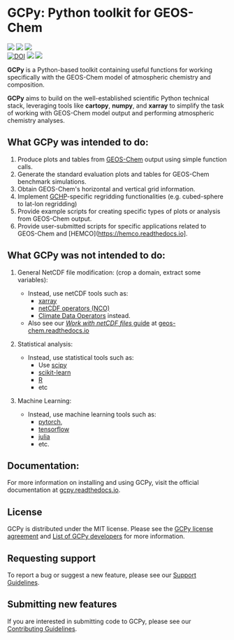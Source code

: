 # GCPy: Python toolkit for GEOS-Chem

<p>
  <a href="https://github.com/geoschem/gcpy/releases"><img src="https://img.shields.io/github/v/release/geoschem/gcpy?include_prereleases&label=Latest%20Pre-Release"></a>
  <a href="https://github.com/geoschem/gcpy/releases"><img src="https://img.shields.io/github/v/release/geoschem/gcpy?label=Latest%20Stable%20Release"></a>
  <a href="https://github.com/geoschem/gcpy/releases/"><img src="https://img.shields.io/github/release-date/geoschem/gcpy"></a>
  <br />
  <a href="https://doi.org/10.5281/zenodo.3689589"><img src="https://zenodo.org/badge/DOI/10.5281/zenodo.3689589.svg" alt="DOI"></a>
  <a href="https://github.com/geoschem/gcpy/blob/main/LICENSE.txt"><img src="https://img.shields.io/badge/License-MIT-blue.svg"></a>
  <a href="https://gcpy.readthedocs.io/en/latest/"><img src="https://img.shields.io/readthedocs/gcpy?label=ReadTheDocs"></a>
</p>


**GCPy** is a Python-based toolkit containing useful functions for working specifically with the GEOS-Chem model of atmospheric chemistry and composition.

**GCPy** aims to build on the well-established scientific Python technical stack, leveraging tools like **cartopy**, **numpy**, and **xarray** to simplify the task of working with GEOS-Chem model output and performing atmospheric chemistry analyses.


## What GCPy was intended to do:

1. Produce plots and tables from [GEOS-Chem](https://geos-chem.readthedocs.io) output using simple function calls.
2. Generate the standard evaluation plots and tables for GEOS-Chem benchmark simulations.
3. Obtain GEOS-Chem's horizontal and vertical grid information.
4. Implement [GCHP](https://gchp.readthedocs.io)-specific regridding functionalities (e.g. cubed-sphere to lat-lon regridding)
5. Provide example scripts for creating specific types of plots or  analysis from GEOS-Chem output.
6. Provide user-submitted scripts for specific applications related to GEOS-Chem and [HEMCO](https://hemco.readthedocs.io].

## What GCPy was not intended to do:

1. General NetCDF file modification: (crop a domain, extract some variables):
    * Instead, use netCDF tools such as:
	  * [xarray](http://xarray.pydata.org)
	  * [netCDF operators (NCO)](https://nco.sourceforge.net)
	  * [Climate Data Operators](https://mpimet.mpg.de/cdo) instead.
    * Also see our [*Work with netCDF files* guide](https://geos-chem.readthedocs.io/en/latest/geos-chem-shared-docs/supplemental-guides/netcdf-guide.html) at [geos-chem.readthedocs.io](https://geos-chem.readthedocs.io)

2. Statistical analysis:
    * Instead, use statistical tools such as:
	  * Use [scipy](http://www.scipy.org)
	  * [scikit-learn](https://scikit-learn.org)
	  * [R](https://r-project.org)
	  * etc

3. Machine Learning:
    * Instead, use machine learning tools such as:
	  * [pytorch](https://pytorch.org),
	  * [tensorflow](https://www.tensorflow.org)
	  * [julia](https://julialang.org)
	  * etc.

## Documentation:

For more information on installing and using GCPy, visit the official documentation at [gcpy.readthedocs.io](https://gcpy.readthedocs.io/).

## License

GCPy is distributed under the MIT license.  Please see the [GCPy license agreement](https://github.com/geoschem/gcpy/blob/dev/LICENSE.txt) and [List of GCPy developers](https://github.com/geoschem/gcpy/blob/dev/AUTHORS.txt) for more information.

## Requesting support

To report a bug or suggest a new feature, please see our [Support
Guidelines](https://github.com/geoschem/gcpy/blob/dev/SUPPORT.md).

## Submitting new features

If you are interested in submitting code to GCPy, please see our
[Contributing Guidelines](https://github.com/geoschem/gcpy/blob/dev/CONTRIBUTING.md).
